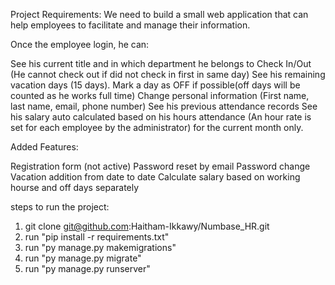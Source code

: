 Project Requirements:
We need to build a small web application that can help employees to facilitate and manage their information.

Once the employee login, he can:

See his current title and in which department he belongs to
Check In/Out (He cannot check out if did not check in first in same day)
See his remaining vacation days (15 days).
Mark a day as OFF if possible(off days will be counted as he works full time)
Change personal information (First name, last name, email, phone number)
See his previous attendance records
See his salary auto calculated based on his hours attendance (An hour rate is set for each employee by the administrator) for the current month only.

Added Features:

Registration form (not active)
Password reset by email
Password change
Vacation addition from date to date
Calculate salary based on working hourse and off days separately


steps to run the project:

1) git clone git@github.com:Haitham-Ikkawy/Numbase_HR.git
2) run "pip install -r requirements.txt"
2) run "py manage.py makemigrations"
3) run "py manage.py migrate"
4) run "py manage.py runserver"




